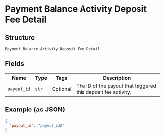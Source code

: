 
# Payment Balance Activity Deposit Fee Detail

## Structure

`Payment Balance Activity Deposit Fee Detail`

## Fields

| Name | Type | Tags | Description |
|  --- | --- | --- | --- |
| `payout_id` | `str` | Optional | The ID of the payout that triggered this deposit fee activity. |

## Example (as JSON)

```json
{
  "payout_id": "payout_id2"
}
```

